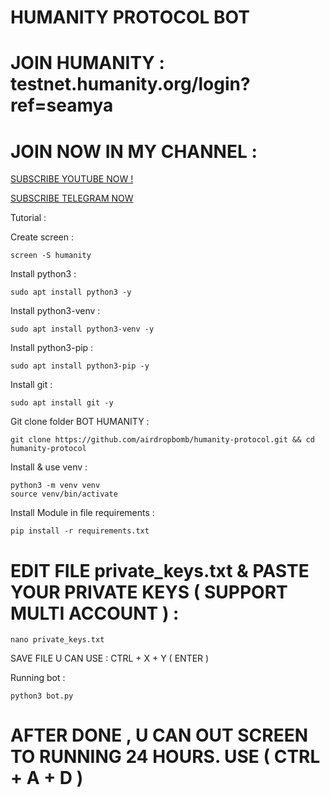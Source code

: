 # HUMANITY PROTOCOL BOT

# JOIN HUMANITY : testnet.humanity.org/login?ref=seamya

# JOIN NOW IN MY CHANNEL :

[SUBSCRIBE YOUTUBE NOW !](https://www.youtube.com/@airdropbombnode)

[SUBSCRIBE TELEGRAM NOW](https://t.me/airdropbombnode)

Tutorial :

Create screen :
```
screen -S humanity
```

Install python3 :
```
sudo apt install python3 -y
```

Install python3-venv :
```
sudo apt install python3-venv -y
```

Install python3-pip :
```
sudo apt install python3-pip -y
```

Install git :
```
sudo apt install git -y
```

Git clone folder BOT HUMANITY :
```
git clone https://github.com/airdropbomb/humanity-protocol.git && cd humanity-protocol
```

Install & use venv :
```
python3 -m venv venv
source venv/bin/activate
```

Install Module in file requirements :
```
pip install -r requirements.txt
```

# EDIT FILE private_keys.txt & PASTE YOUR PRIVATE KEYS ( SUPPORT MULTI ACCOUNT ) :
```
nano private_keys.txt
```

SAVE FILE U CAN USE : CTRL + X + Y ( ENTER )

Running bot :
```
python3 bot.py
```

# AFTER DONE , U CAN OUT SCREEN TO RUNNING 24 HOURS. USE ( CTRL + A + D )




